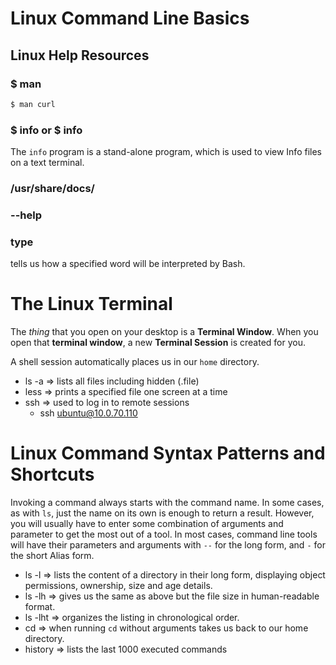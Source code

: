 # Linux Command Line Basics

## Linux Help Resources

### $ man <COMMAND>

```bash
$ man curl
```

### $ info or $ info <COMMAND>

The `info` program is a stand-alone program, which is used to view Info files on a text terminal.


### /usr/share/docs/<COMMAND>

### <COMMAND> --help

### type <COMMAND>

tells us how a specified word will be interpreted by Bash.

# The Linux Terminal

The *thing* that you open on your desktop is a **Terminal Window**. When you open that **terminal window**, a new **Terminal Session** is created for you.

A shell session automatically places us in our `home` directory.

* ls -a => lists all files including hidden (.file)
* less => prints a specified file one screen at a time
* ssh => used to log in to remote sessions
  * ssh ubuntu@10.0.70.110


# Linux Command Syntax Patterns and Shortcuts

Invoking a command always starts with the command name. In some cases, as with `ls`, just the name on its own is enough to return a result. However, you will usually have to enter some combination of arguments and parameter to get the most out of a tool. In most cases, command line tools will have their parameters and arguments with `--` for the long form, and `-` for the short Alias form.

* ls -l => lists the content of a directory in their long form, displaying object permissions, ownership, size and age details.
* ls -lh => gives us the same as above but the file size in human-readable format.
* ls -lht => organizes the listing in chronological order.
* cd => when running `cd` without arguments takes us back to our home directory.
* history => lists the last 1000 executed commands
